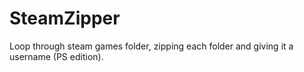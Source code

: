 # SteamZipper
Loop through steam games folder, zipping each folder and giving it a username (PS edition).
